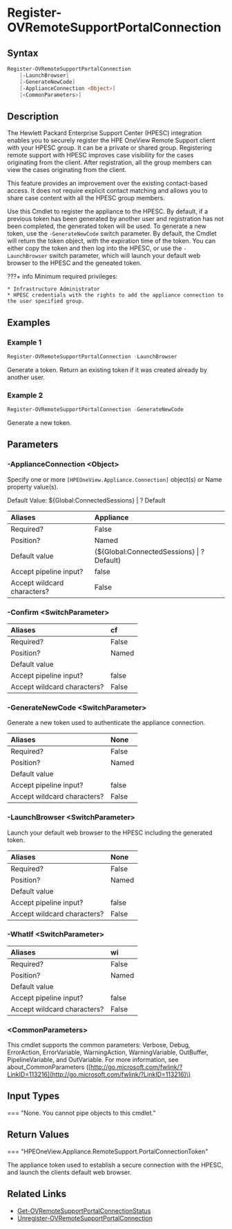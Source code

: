 ﻿---
description: Register appliance with the HPE Support Center
---

# Register-OVRemoteSupportPortalConnection

## Syntax

```powershell
Register-OVRemoteSupportPortalConnection
    [-LaunchBrowser]
    [-GenerateNewCode]
    [-ApplianceConnection <Object>]
    [<CommonParameters>]
```

## Description

The Hewlett Packard Enterprise Support Center (HPESC) integration enables you to securely register the HPE OneView Remote Support client with your HPESC group. It can be a private or shared group. Registering remote support with HPESC improves case visibility for the cases originating from the client. After registration, all the group members can view the cases originating from the client.

This feature provides an improvement over the existing contact-based access. It does not require explicit contact matching and allows you to share case content with all the HPESC group members.

Use this Cmdlet to register the appliance to the HPESC.  By default, if a previous token has been generated by another user and registration has not been completed, the generated token will be used.  To generate a new token, use the `-GenerateNewCode` switch parameter.  By default, the Cmdlet will return the token object, with the expiration time of the token.  You can either copy the token and then log into the HPESC, or use the `-LaunchBrowser` switch parameter, which will launch your default web browser to the HPESC and the geneated token.

???+ info
    Minimum required privileges:
    
    * Infrastructure Administrator
    * HPESC credentials with the rights to add the appliance connection to the user specified group.
    

## Examples

###  Example 1 

```powershell
Register-OVRemoteSupportPortalConnection -LaunchBrowser
```

Generate a token.  Return an existing token if it was created already by another user.

###  Example 2 

```powershell
Register-OVRemoteSupportPortalConnection -GenerateNewCode
```

Generate a new token.

## Parameters

### -ApplianceConnection &lt;Object&gt;

Specify one or more `[HPEOneView.Appliance.Connection]` object(s) or Name property value(s).

Default Value: ${Global:ConnectedSessions} | ? Default

| Aliases | Appliance |
| :--- | :--- |
| Required? | False |
| Position? | Named |
| Default value | (${Global:ConnectedSessions} &vert; ? Default) |
| Accept pipeline input? | false |
| Accept wildcard characters? | False |

### -Confirm &lt;SwitchParameter&gt;



| Aliases | cf |
| :--- | :--- |
| Required? | False |
| Position? | Named |
| Default value |  |
| Accept pipeline input? | false |
| Accept wildcard characters? | False |

### -GenerateNewCode &lt;SwitchParameter&gt;

Generate a new token used to authenticate the appliance connection.

| Aliases | None |
| :--- | :--- |
| Required? | False |
| Position? | Named |
| Default value |  |
| Accept pipeline input? | false |
| Accept wildcard characters? | False |

### -LaunchBrowser &lt;SwitchParameter&gt;

Launch your default web browser to the HPESC including the generated token.

| Aliases | None |
| :--- | :--- |
| Required? | False |
| Position? | Named |
| Default value |  |
| Accept pipeline input? | false |
| Accept wildcard characters? | False |

### -WhatIf &lt;SwitchParameter&gt;



| Aliases | wi |
| :--- | :--- |
| Required? | False |
| Position? | Named |
| Default value |  |
| Accept pipeline input? | false |
| Accept wildcard characters? | False |

### &lt;CommonParameters&gt;

This cmdlet supports the common parameters: Verbose, Debug, ErrorAction, ErrorVariable, WarningAction, WarningVariable, OutBuffer, PipelineVariable, and OutVariable. For more information, see about\_CommonParameters \([http://go.microsoft.com/fwlink/?LinkID=113216](http://go.microsoft.com/fwlink/?LinkID=113216)\)

## Input Types

=== "None.  You cannot pipe objects to this cmdlet."
 

 

## Return Values

=== "HPEOneView.Appliance.RemoteSupport.PortalConnectionToken"
 
The appliance token used to establish a secure connection with the HPESC, and launch the clients default web browser.

 

## Related Links

* [Get-OVRemoteSupportPortalConnectionStatus](get-ovremotesupportportalconnectionstatus.md)
* [Unregister-OVRemoteSupportPortalConnection](unregister-ovremotesupportportalconnection.md)
